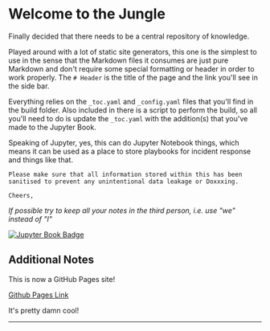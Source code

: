 # Welcome to the Jungle

Finally decided that there needs to be a central repository of knowledge.

Played around with a lot of static site generators, this one is the simplest to use in the sense that the Markdown files it consumes are just pure Markdown and don't require some special formatting or header in order to work properly. The `# Header` is the title of the page and the link you'll see in the side bar.

Everything relies on the `_toc.yaml` and `_config.yaml` files that you'll find in the build folder. Also included in there is a script to perform the build, so all you'll need to do is update the `_toc.yaml` with the addition(s) that you've made to the Jupyter Book.

Speaking of Jupyter, yes, this can do Jupyter Notebook things, which means it can be used as a place to store playbooks for incident response and things like that.

```{note}
Please make sure that all information stored within this has been sanitised to prevent any unintentional data leakage or Doxxxing.

Cheers,
```

*If possible try to keep all your notes in the third person, i.e. use "we" instead of "I"*

[![Jupyter Book Badge](https://jupyterbook.org/badge.svg)](http://jupyterbook.org)

## Additional Notes

This is now a GitHub Pages site!

[Github Pages Link](https://bull-sec.github.io/blog/)

It's pretty damn cool!

---


